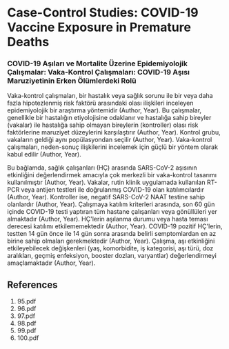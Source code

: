 # Case-Control Studies: COVID-19 Vaccine Exposure in Premature Deaths

### COVID-19 Aşıları ve Mortalite Üzerine Epidemiyolojik Çalışmalar: Vaka-Kontrol Çalışmaları: COVID-19 Aşısı Maruziyetinin Erken Ölümlerdeki Rolü

Vaka-kontrol çalışmaları, bir hastalık veya sağlık sorunu ile bir veya daha fazla hipotezlenmiş risk faktörü arasındaki olası ilişkileri inceleyen epidemiyolojik bir araştırma yöntemidir (Author, Year). Bu çalışmalar, genellikle bir hastalığın etiyolojisine odaklanır ve hastalığa sahip bireyler (vakalar) ile hastalığa sahip olmayan bireylerin (kontroller) olası risk faktörlerine maruziyet düzeylerini karşılaştırır (Author, Year). Kontrol grubu, vakaların geldiği aynı popülasyondan seçilir (Author, Year). Vaka-kontrol çalışmaları, neden-sonuç ilişkilerini incelemek için güçlü bir yöntem olarak kabul edilir (Author, Year).

Bu bağlamda, sağlık çalışanları (HÇ) arasında SARS-CoV-2 aşısının etkinliğini değerlendirmek amacıyla çok merkezli bir vaka-kontrol tasarımı kullanılmıştır (Author, Year). Vakalar, rutin klinik uygulamada kullanılan RT-PCR veya antijen testleri ile doğrulanmış COVID-19 olan katılımcılardır (Author, Year). Kontroller ise, negatif SARS-CoV-2 NAAT testine sahip olanlardır (Author, Year). Çalışmaya katılım kriterleri arasında, son 60 gün içinde COVID-19 testi yaptıran tüm hastane çalışanları veya gönüllüleri yer almaktadır (Author, Year). HÇ'lerin aşılanma durumu veya hasta teması derecesi katılımı etkilememektedir (Author, Year). COVID-19 pozitif HÇ'lerin, testten 14 gün önce ile 14 gün sonra arasında belirli semptomlardan en az birine sahip olmaları gerekmektedir (Author, Year). Çalışma, aşı etkinliğini etkileyebilecek değişkenleri (yaş, komorbidite, iş kategorisi, aşı türü, doz aralıkları, geçmiş enfeksiyon, booster dozları, varyantlar) değerlendirmeyi amaçlamaktadır (Author, Year).


## References

1. 95.pdf
2. 96.pdf
3. 97.pdf
4. 98.pdf
5. 99.pdf
6. 100.pdf
